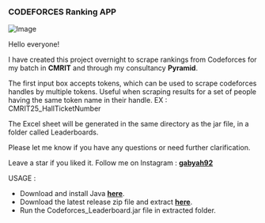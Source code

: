 ### CODEFORCES Ranking APP

![Image](https://github.com/gabyah92/CodeforcesRankingGUI/assets/22296232/eba8fb68-9df6-46d3-8114-ceb9408114c9>)

Hello everyone!

I have created this project overnight to scrape rankings from Codeforces for my batch in **CMRIT** and through my consultancy **Pyramid**.

The first input box accepts tokens, which can be used to scrape codeforces handles by multiple tokens. Useful when scraping results for a set of people having the same token name in their handle. EX : CMRIT25_HallTicketNumber

The Excel sheet will be generated in the same directory as the jar file, in a folder called Leaderboards.

Please let me know if you have any questions or need further clarification.

Leave a star if you liked it. Follow me on Instagram : **[gabyah92](instagram.com/gabyah92)**

USAGE : 
- Download and install Java **[here](https://www.java.com/en/download)**.
- Download the latest release zip file and extract **[here](https://github.com/gabyah92/CodeforcesRankingGUI/releases)**. 
- Run the Codeforces_Leaderboard.jar file in extracted folder.
